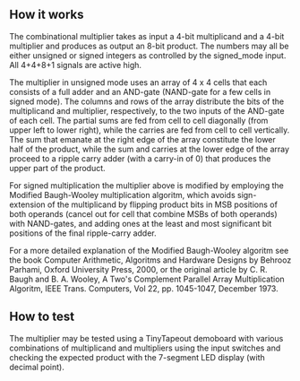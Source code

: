 <!---

This file is used to generate your project datasheet. Please fill in the information below and delete any unused
sections.

You can also include images in this folder and reference them in the markdown. Each image must be less than
512 kb in size, and the combined size of all images must be less than 1 MB.
-->

## How it works

The combinational multiplier takes as input a 4-bit multiplicand and a 4-bit multiplier and produces as output an 8-bit product.
The numbers may all be either unsigned or signed integers as controlled by the signed_mode input. All 4+4+8+1 signals are active high.

The multiplier in unsigned mode uses an array of 4 x 4 cells that each consists of a full adder and an AND-gate (NAND-gate for a few cells in signed mode).
The columns and rows of the array distribute the bits of the multiplicand and multiplier, respectively, to the two inputs of the AND-gate of each cell.
The partial sums are fed from cell to cell diagonally (from upper left to lower right), while the carries are fed from cell to cell vertically.
The sum that emanate at the right edge of the array constitute the lower half of the product, while the sum and carries at the lower edge of the array
proceed to a ripple carry adder (with a carry-in of 0) that produces the upper part of the product.

For signed multiplication the multiplier above is modified by employing the Modified Baugh-Wooley multiplication algoritm, which avoids sign-extension
of the multiplicand by flipping product bits in MSB positions of both operands (cancel out for cell that combine MSBs of both operands) with NAND-gates,
and adding ones at the least and most significant bit positions of the final ripple-carry adder.

For a more detailed explanation of the Modified Baugh-Wooley algoritm see the book
Computer Arithmetic, Algoritms and Hardware Designs by Behrooz Parhami, Oxford University Press, 2000, or the original article by
C. R. Baugh and B. A. Wooley, A Two's Complement Parallel Array Multiplication Algoritm, IEEE Trans. Computers, Vol 22, pp. 1045-1047, December 1973.

## How to test

The multiplier may be tested using a TinyTapeout demoboard with various combinations of multiplicand and multipliers using the input switches and
checking the expected product with the 7-segment LED display (with decimal point).
